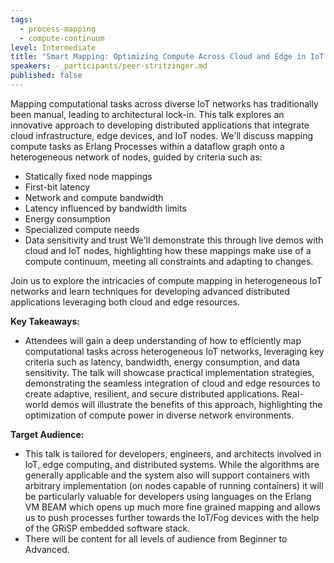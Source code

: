 ```yaml
---
tags:
  - process-mapping
  - compute-continuum
level: Intermediate
title: "Smart Mapping: Optimizing Compute Across Cloud and Edge in IoT Networks"
speakers: -_participants/peer-stritzinger.md
published: false
---
```

Mapping computational tasks across diverse IoT networks has traditionally been manual, leading to architectural lock-in. This talk explores an innovative approach to developing distributed applications that integrate cloud infrastructure, edge devices, and IoT nodes. We'll discuss mapping compute tasks as Erlang Processes within a dataflow graph onto a heterogeneous network of nodes, guided by criteria such as:
- Statically fixed node mappings
- First-bit latency
- Network and compute bandwidth
- Latency influenced by bandwidth limits
- Energy consumption
- Specialized compute needs
- Data sensitivity and trust
We'll demonstrate this through live demos with cloud and IoT nodes, highlighting how these mappings make use of a compute continuum, meeting all constraints and adapting to changes.

Join us to explore the intricacies of compute mapping in heterogeneous IoT networks and learn techniques for developing advanced distributed applications leveraging both cloud and edge resources.

**Key Takeaways:**
- Attendees will gain a deep understanding of how to efficiently map computational tasks across heterogeneous IoT networks, leveraging key criteria such as latency, bandwidth, energy consumption, and data sensitivity. The talk will showcase practical implementation strategies, demonstrating the seamless integration of cloud and edge resources to create adaptive, resilient, and secure distributed applications. Real-world demos will illustrate the benefits of this approach, highlighting the optimization of compute power in diverse network environments.

**Target Audience:**
- This talk is tailored for developers, engineers, and architects involved in IoT, edge computing, and distributed systems. While the algorithms are generally applicable and the system also will support containers with arbitrary implementation (on nodes capable of running containers) it will be particularly valuable for developers using languages on the Erlang VM BEAM which opens up much more fine grained mapping and allows us to push processes further towards the IoT/Fog devices with the help of the GRiSP embedded software stack.
- There will be content for all levels of audience from Beginner to Advanced.

